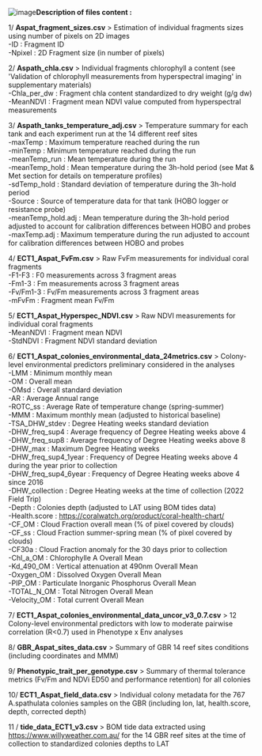 ![image](https://github.com/hde08/GBR-HeatTolVar-GCB/assets/148919113/671d0434-5abe-47a8-9c72-5c72d6bdc3bb)**Description of files content :** 

1/ __Aspat_fragment_sizes.csv__ > Estimation of individual fragments sizes using number of pixels on 2D images  
  -ID : Fragment ID    
  -Npixel : 2D Fragment size (in number of pixels)  

2/ __Aspath_chla.csv__ > Individual fragments chlorophyll a content (see 'Validation of chlorophyll measurements from hyperspectral imaging' in supplementary materials)  
  -Chla_per_dw : Fragment chla content standardized to dry weight (g/g dw)     
  -MeanNDVI : Fragment mean NDVI value computed from hyperspectral measurements     

3/ __Aspath_tanks_temperature_adj.csv__ > Temperature summary for each tank and each experiment run at the 14 different reef sites  
  -maxTemp : Maximum temperature reached during the run  
  -minTemp : Minimum temperature reached during the run  
  -meanTemp_run : Mean temperature during the run  
  -meanTemp_hold : Mean temperature during the 3h-hold period (see Mat & Met section for details on temperature profiles)  
  -sdTemp_hold : Standard deviation of temperature during the 3h-hold period  
  -Source : Source of temperature data for that tank (HOBO logger or resistance probe)  
  -meanTemp_hold.adj : Mean temperature during the 3h-hold period adjusted to account for calibration differences between HOBO and probes  
  -maxTemp.adj : Maximum temperature during the run adjusted to account for calibration differences between HOBO and probes  

4/ __ECT1_Aspat_FvFm.csv__ > Raw FvFm measurements for individual coral fragments   
  -F1-F3 : F0 measurements across 3 fragment areas  
  -Fm1-3 : Fm measurements across 3 fragment areas  
  -Fv/Fm1-3 : Fv/Fm measurements across 3 fragment areas  
  -mFvFm : Fragment mean Fv/Fm
  
5/ __ECT1_Aspat_Hyperspec_NDVI.csv__ > Raw NDVI measurements for individual coral fragments  
  -MeanNDVI : Fragment mean NDVI  
  -StdNDVI : Fragment NDVI standard deviation

6/ __ECT1_Aspat_colonies_environmental_data_24metrics.csv__ > Colony-level environmental predictors preliminary considered in the analyses    
  -LMM	:	Minimum monthly mean   
  -OM	:	Overall mean  
  -OMsd	:	Overall standard deviation  
  -AR	:	Average Annual range  
  -ROTC_ss	:	Average Rate of temperature change (spring-summer)  
  -MMM	:	Maximum monthly mean (adjusted to historical baseline)  
  -TSA_DHW_stdev	:	Degree Heating weeks standard deviation   
  -DHW_freq_sup4	:	Average frequency of Degree Heating weeks above 4  
  -DHW_freq_sup8	:	Average frequency of Degree Heating weeks above 8  
  -DHW_max	:	Maximum Degree Heating weeks  
  -DHW_freq_sup4_1year	:	Frequency of Degree Heating weeks above 4 during the year prior to collection  
  -DHW_freq_sup4_6year	:	Frequency of Degree Heating weeks above 4 since 2016  
  -DHW_collection	:	Degree Heating weeks at the time of collection (2022 Field Trip)  
  -Depth	:	Colonies depth (adjusted to LAT using BOM tides data)  
  -Health.score	:	https://coralwatch.org/product/coral-health-chart/  
  -CF_OM	:	Cloud Fraction overall mean (% of pixel covered by clouds)  
  -CF_ss	:	Cloud Fraction summer-spring mean (% of pixel covered by clouds)  
  -CF30a	:	Cloud Fraction anomaly for the 30 days prior to collection  
  -Chl_a_OM	:	Chlorophylle A Overall Mean  
  -Kd_490_OM	:	Vertical attenuation at 490nm Overall Mean  
  -Oxygen_OM	:	Dissolved Oxygen Overall Mean  
  -PIP_OM	:	Particulate Inorganic Phosphorus Overall Mean  
  -TOTAL_N_OM	:	Total Nitrogen Overall Mean  
  -Velocity_OM	:	Total current Overall Mean  

7/ __ECT1_Aspat_colonies_environmental_data_uncor_v3_0.7.csv__ > 12 Colony-level environmental predictors with low to moderate pairwise correlation (R<0.7) used in Phenotype x Env analyses  

8/ __GBR_Aspat_sites_data.csv__ > Summary of GBR 14 reef sites conditions (including coordinates and MMM)  

9/ __Phenotypic_trait_per_genotype.csv__ > Summary of thermal tolerance metrics (Fv/Fm and NDVi ED50 and performance retention) for all colonies     

10/ __ECT1_Aspat_field_data.csv__ > Individual colony metadata for the 767 A.spathulata colonies samples on the GBR (including lon, lat, health.score, depth, corrected depth)  

11 / __tide_data_ECT1_v3.csv__ > BOM tide data extracted using https://www.willyweather.com.au/ for the 14 GBR reef sites at the time of collection to standardized colonies depths to LAT  
